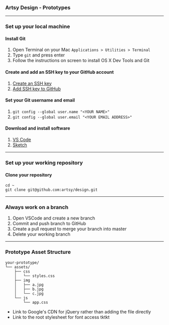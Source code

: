 ### Artsy Design - Prototypes

---

### Set up your local machine

#### Install Git
1. Open Terminal on your Mac `Applications > Utilities > Terminal`
2. Type `git` and press enter
3. Follow the instructions on screen to install OS X Dev Tools and Git

#### Create and add an SSH key to your GitHub account

1. [Create an SSH key](https://help.github.com/articles/generating-a-new-ssh-key-and-adding-it-to-the-ssh-agent/)
2. [Add SSH key to GitHub](https://help.github.com/articles/adding-a-new-ssh-key-to-your-github-account/)

#### Set your Git username and email
1. `git config --global user.name "<YOUR NAME>"`
2. `git config --global user.email "<YOUR EMAIL ADDRESS>"`

#### Download and install software
1. [VS Code](https://code.visualstudio.com/download)
2. [Sketch](https://www.sketchapp.com/)

---

### Set up your working repository

#### Clone your repository
```
cd ~
git clone git@github.com:artsy/design.git
```

---

### Always work on a branch
1. Open VSCode and create a new branch
2. Commit and push branch to GitHub
3. Create a pull request to merge your branch into master
4. Delete your working branch

---

### Prototype Asset Structure

```
your-prototype/
└── assets/
    ├── css
    │   └── styles.css
    ├── img
    │   ├── a.jpg
    │   ├── b.jpg
    │   └── c.jpg
    └── js
        └── app.css
```

- Link to Google's CDN for jQuery rather than adding the file directly
- Link to the root stylesheet for font access tktkt 